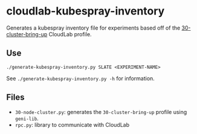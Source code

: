 # cloudlab-kubespray-inventory
Generates a kubespray inventory file for experiments based off of the [30-cluster-bring-up](https://www.cloudlab.us/show-profile.php?uuid=bfb6a8ec-0361-11eb-b7c5-e4434b2381fc) CloudLab profile.

## Use
`./generate-kubespray-inventory.py SLATE <EXPERIMENT-NAME>`

See `./generate-kubespray-inventory.py -h` for information.

## Files
- `30-node-cluster.py`: generates the `30-cluster-bring-up` profile using `geni-lib`.
- `rpc.py`: library to communicate with CloudLab
